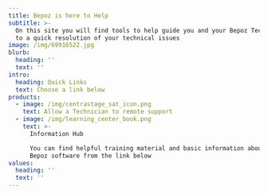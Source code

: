 ```yaml
---
title: Bepoz is here to Help
subtitle: >-
  On this site you will find tools to help guide you and your Bepoz Technician
  to a quick resolution of your technical issues
image: /img/69916522.jpg
blurb:
  heading: ''
  text: ''
intro:
  heading: Quick Links
  text: Choose a link below
products:
  - image: /img/centrastage_sat_icon.png
    text: Allow a Technician to remote support
  - image: /img/learning_center_book.png
    text: >-
      Information Hub

      You can find helpful training material and basic information about the
      Bepoz software from the link below
values:
  heading: ''
  text: ''
---
```


